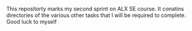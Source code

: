 This repositorty marks my second sprint on ALX SE course. It conatins directories of the various other tasks that I will be required to complete. Good luck to myself
